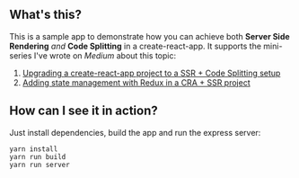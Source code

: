 ## What's this?

This is a sample app to demonstrate how you can achieve both **Server Side Rendering** _and_ **Code Splitting** in a create-react-app.
It supports the mini-series I've wrote on _Medium_ about this topic:

1. [Upgrading a create-react-app project to a SSR + Code Splitting setup](http://medium.com/bucharestjs/upgrading-a-create-react-app-project-to-a-ssr-code-splitting-setup-9da57df2040a)
2. [Adding state management with Redux in a CRA + SSR project](https://medium.com/bucharestjs/adding-state-management-with-redux-in-a-cra-srr-project-9798d74dbb3b)


## How can I see it in action?

Just install dependencies, build the app and run the express server:

```
yarn install
yarn run build
yarn run server
```
